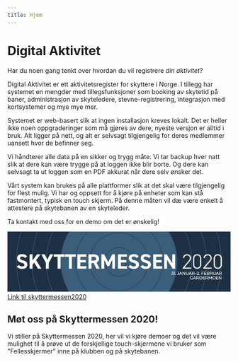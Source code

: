 ```yaml
---
title: Hjem
---
```


# Digital Aktivitet

Har du noen gang tenkt over hvordan du vil registrere _din aktivitet_?

Digital Aktivitet er ett aktivitetsregister for skyttere i Norge. I tillegg har systemet en mengder med tillegsfunksjoner som booking av skytetid på baner, administrasjon av skyteledere, stevne-registrering, integrasjon med kortsystemer og mye mye mer.

Systemet er web-basert slik at ingen installasjon kreves lokalt. Det er heller ikke noen oppgraderinger som må gjøres av dere, nyeste versjon er alltid i bruk. Alt ligger på nett, og alt er selvsagt tilgjengelig for deres medlemmer uansett hvor de befinner seg.

Vi håndterer alle data på en sikker og trygg måte. Vi tar backup hver natt slik at dere kan være trygge på at loggen ikke blir borte. Og dere kan selvsagt ta ut loggen som en PDF akkurat når dere selv ønsker det.

Vårt system kan brukes på alle plattformer slik at det skal være tilgjengelig for flest mulig. Vi har og oppsett for å kjøre på enheter som kan stå fastmontert, typisk en touch skjerm. På denne måten vil dæ være enkelt å attestere på skytebanen av en skyteleder.

Ta kontakt med oss for en demo om det er ønskelig!


![Skyttermessen2020](/assets/img/skyttermessen_2020.jpg)  
[Link til skyttermessen2020](https://www.skyting.no/forside/events/skyttermessen-2020)

## Møt oss på Skyttermessen 2020!

Vi stiller på Skyttermessen 2020, her vil vi kjøre demoer og det vil være mulighet til å prøve ut de forskjellige touch-skjermene vi bruker som "Fellesskjermer" inne på klubben og på skytebanen.
